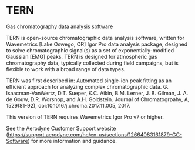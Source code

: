 # TERN

Gas chromatography data analysis software

TERN is open-source chromatographic data analysis software, written for Wavemetrics [Lake Oswego, OR] Igor Pro data analysis package, designed to solve chromatographic signal(s) as a set of exponentially-modified Gaussian [EMG] peaks. TERN is designed for atmospheric gas chromatography data, typically collected during field campaigns, but is flexible to work with a broad range of data types.

TERN was first described in:
Automated single-ion peak fitting as an efficient approach for analyzing complex chromatographic data. G. Isaacman-VanWertz, D.T. Sueper, K.C. Aikin, B.M. Lerner, J. B. Gilman, J. A. de Gouw, D.R. Worsnop, and A.H. Goldstein. Journal of Chromatogrpahy, A, 1529(81-92), doi:10.1016/j.chroma.2017.11.005, 2017.

This version of TERN requires Wavemetrics Igor Pro v7 or higher.

See the Aerodyne Customer Support website (https://support.aerodyne.com/hc/en-us/sections/12664083161879-GC-Software) for more information and guidance.
